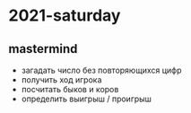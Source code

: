 # 2021-saturday

## mastermind
+ загадать число без повторяющихся цифр
+ получить ход игрока
+ посчитать быков и коров
+ определить выигрыш / проигрыш